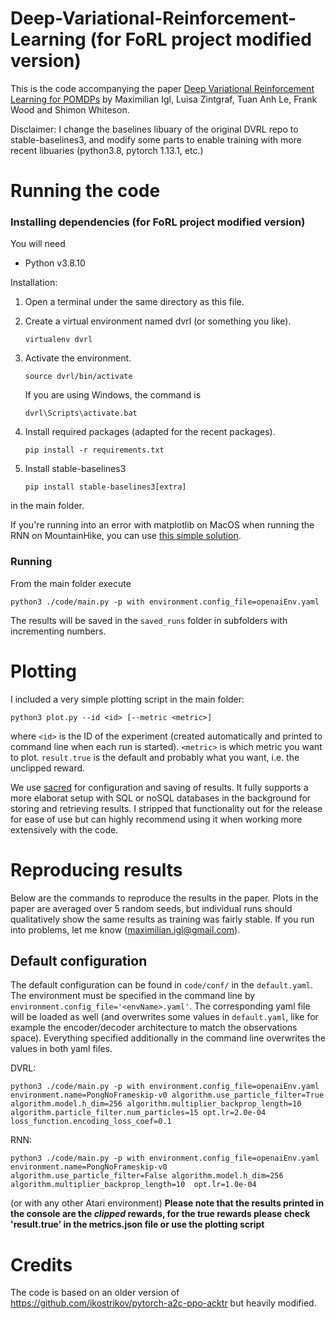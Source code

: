 # Deep-Variational-Reinforcement-Learning (for FoRL project modified version)
This is the code accompanying the paper [Deep Variational Reinforcement Learning for POMDPs](https://arxiv.org/abs/1806.02426) by Maximilian Igl, Luisa Zintgraf, Tuan Anh Le, Frank Wood and Shimon Whiteson.

Disclaimer: I change the baselines libuary of the original DVRL repo to stable-baselines3, and modify some parts to enable training with more recent libuaries (python3.8, pytorch 1.13.1, etc.)

# Running the code 


### Installing dependencies (for FoRL project modified version)
You will need
- Python v3.8.10 

Installation:

1. Open a terminal under the same directory as this file.
    
2. Create a virtual environment named dvrl (or something you like).

    `virtualenv dvrl`

3. Activate the environment.

    `source dvrl/bin/activate`

    If you are using Windows, the command is

    `dvrl\Scripts\activate.bat`

4. Install required packages (adapted for the recent packages).

    `pip install -r requirements.txt`

5. Install stable-baselines3

    `pip install stable-baselines3[extra]`


in the main folder.

If you're running into an error with matplotlib on MacOS when running the RNN on MountainHike, you can use [this simple solution](https://stackoverflow.com/a/21789908/3730984).

### Running

From the main folder execute

```
python3 ./code/main.py -p with environment.config_file=openaiEnv.yaml
```
The results will be saved in the `saved_runs` folder in subfolders with incrementing numbers.

# Plotting

I included a very simple plotting script in the main folder:
```
python3 plot.py --id <id> [--metric <metric>]
```
where `<id>` is the ID of the experiment (created automatically and printed to command line when each run is started).
`<metric>` is which metric you want to plot. `result.true` is the default and probably what you want, i.e. the unclipped reward.

We use [sacred](https://github.com/IDSIA/sacred) for configuration and saving of results. It fully supports a more elaborat setup with SQL or noSQL databases in the background for storing and retrieving results. I stripped that functionality out for the release for ease of use but can highly recommend using it when working more extensively with the code.


# Reproducing results

Below are the commands to reproduce the results in the paper. Plots in the paper are averaged over 5 random seeds, but individual runs should qualitatively show the same results as training was fairly stable. If you run into problems, let me know (maximilian.igl@gmail.com).

## Default configuration

The default configuration can be found in `code/conf/` in the `default.yaml`. 
The environment must be specified in the command line by `environment.config_file='<envName>.yaml'`. The corresponding yaml file will be loaded as well (and overwrites some values in `default.yaml`, like for example the encoder/decoder architecture to match the observations space). 
Everything specified additionally in the command line overwrites the values in both yaml files.

DVRL:
```
python3 ./code/main.py -p with environment.config_file=openaiEnv.yaml environment.name=PongNoFrameskip-v0 algorithm.use_particle_filter=True algorithm.model.h_dim=256 algorithm.multiplier_backprop_length=10 algorithm.particle_filter.num_particles=15 opt.lr=2.0e-04 loss_function.encoding_loss_coef=0.1
```

RNN:
```
python3 ./code/main.py -p with environment.config_file=openaiEnv.yaml environment.name=PongNoFrameskip-v0 algorithm.use_particle_filter=False algorithm.model.h_dim=256 algorithm.multiplier_backprop_length=10  opt.lr=1.0e-04
```
(or with any other Atari environment)
**Please note that the results printed in the console are the _clipped_ rewards, for the true rewards please check 'result.true' in the metrics.json file or use the plotting script**

# Credits

The code is based on an older version of https://github.com/ikostrikov/pytorch-a2c-ppo-acktr but heavily modified.


